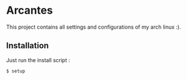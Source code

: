 # Arcantes

This project contains all settings and configurations of my arch linux :).

## Installation

Just run the install script :

```bash
$ setup
```
